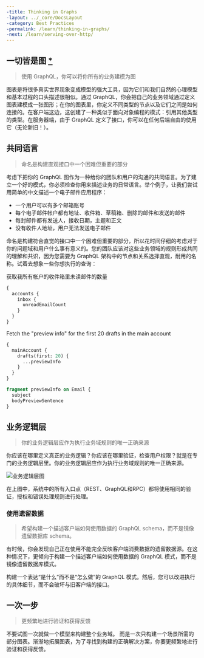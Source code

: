 ```yaml
---
-title: Thinking in Graphs
-layout: ../_core/DocsLayout
-category: Best Practices
-permalink: /learn/thinking-in-graphs/
-next: /learn/serving-over-http/
---
```


## 一切皆是图 [\*](https://en.wikipedia.org/wiki/Turtles_all_the_way_down)
> 使用 GraphQL，你可以将你所有的业务建模为图

图表是将很多真实世界现象变成模型的强大工具，因为它们和我们自然的心理模型和基本过程的口头描述很相似。通过 GraphQL，你会把自己的业务领域通过定义图表建模成一张图形；在你的图表里，你定义不同类型的节点以及它们之间是如何连接的。在客户端这边，这创建了一种类似于面向对象编程的模式：引用其他类型的类型。在服务器端，由于 GraphQL 定义了接口，你可以在任何后端自由的使用它（无论新旧！）。

## 共同语言
> 命名是构建直观接口中一个困难但重要的部分

考虑下把你的 GraphQL 图作为一种给你的团队和用户的沟通的共同语言。为了建立一个好的模式，你必须检查你用来描述业务的日常语言。举个例子，让我们尝试用简单的中文描述一个电子邮件应用程序：

* 一个用户可以有多个邮箱账号
* 每个电子邮件帐户都有地址、收件箱、草稿箱、删除的邮件和发送的邮件
* 每封邮件都有发送人，接收日期，主题和正文
* 没有收件人地址，用户无法发送电子邮件

命名是构建符合直觉的接口中一个困难但重要的部分，所以花时间仔细的考虑对于你的问题域和用户什么事有意义的。您的团队应该对这些业务领域的规则形成共同的理解和共识，因为您需要为 GraphQL 架构中的节点和关系选择直观，耐用的名称。试着去想象一些你想执行的查询：

获取我所有帐户的收件箱里未读邮件的数量
```graphql
{
  accounts {
    inbox {
      unreadEmailCount
    }
  }
}
```

Fetch the "preview info" for the first 20 drafts in the main account
```graphql
{
  mainAccount {
    drafts(first: 20) {
      ...previewInfo
    }
  }
}

fragment previewInfo on Email {
  subject
  bodyPreviewSentence
}
```

## 业务逻辑层
> 你的业务逻辑层应作为执行业务域规则的唯一正确来源

你应该在哪里定义真正的业务逻辑？你应该在哪里验证，检查用户权限？就是在专门的业务逻辑层里。你的业务逻辑层应作为执行业务域规则的唯一正确来源。

![业务逻辑层图](https://github.com/GraphQL-China/graphql-china.github.io/blob/36dc31c0465335a4e93eab8fcb770c4adcfba8d1/site/img/diagrams/business_layer.png)

在上图中，系统中的所有入口点（REST、GraphQL和RPC）都将使用相同的验证，授权和错误处理规则进行处理。

### 使用遗留数据
> 希望构建一个描述客户端如何使用数据的 GraphQL schema，而不是镜像遗留数据库 schema。

有时候，你会发现自己正在使用不能完全反映客户端消费数据的遗留数据源。在这种情况下，更倾向于构建一个描述客户端如何使用数据的 GraphQL 模式，而不是镜像遗留数据库模式。

构建一个表达“是什么”而不是“怎么做”的 GraphQL 模式。然后，您可以改进执行的具体细节，而不会破坏与旧客户端的接口。

## 一次一步
> 更频繁地进行验证和获得反馈

不要试图一次就做一个模型来构建整个业务域。 而是一次只构建一个场景所需的部分图表。渐渐地拓展图表，为了寻找到构建的正确解决方案，你要更频繁地进行验证和获得反馈。
